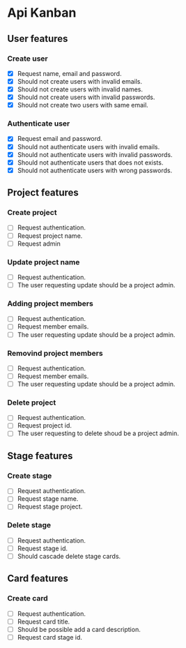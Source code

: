 # Api Kanban

## User features

### Create user
- [x] Request name, email and password.
- [x] Should not create users with invalid emails.
- [x] Should not create users with invalid names.
- [x] Should not create users with invalid passwords.
- [x] Should not create two users with same email.

### Authenticate user
- [x] Request email and password.
- [x] Should not authenticate users with invalid emails.
- [x] Should not authenticate users with invalid passwords.
- [x] Should not authenticate users that does not exists.
- [x] Should not authenticate users with wrong passwords.

## Project features

### Create project
- [ ] Request authentication.
- [ ] Request project name.
- [ ] Request admin

### Update project name
- [ ] Request authentication.
- [ ] The user requesting update should be a project admin.

### Adding project members
- [ ] Request authentication.
- [ ] Request member emails.
- [ ] The user requesting update should be a project admin.

### Removind project members
- [ ] Request authentication.
- [ ] Request member emails.
- [ ] The user requesting update should be a project admin.

### Delete project
- [ ] Request authentication.
- [ ] Request project id.
- [ ] The user requesting to delete shoud be a project admin.

## Stage features

### Create stage
- [ ] Request authentication.
- [ ] Request stage name.
- [ ] Request stage project.

### Delete stage
- [ ] Request authentication.
- [ ] Request stage id.
- [ ] Should cascade delete stage cards.

## Card features

### Create card
- [ ] Request authentication.
- [ ] Request card title.
- [ ] Should be possible add a card description.
- [ ] Request card stage id.